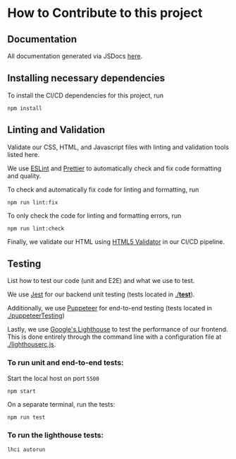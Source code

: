 # How to Contribute to this project

## Documentation

All documentation generated via JSDocs [here](https://cse110-fa22-group5.github.io/cse110-fa22-group5/jsdocs/index.html).

## Installing necessary dependencies

To install the CI/CD dependencies for this project, run

```
npm install
```

## Linting and Validation

Validate our CSS, HTML, and Javascript files with linting and validation tools listed here.

We use [ESLint](https://eslint.org/) and [Prettier](https://prettier.io/) to automatically check and fix code formatting and quality.

To check and automatically fix code for linting and formatting, run

```
npm run lint:fix
```

To only check the code for linting and formatting errors, run

```
npm run lint:check
```

Finally, we validate our HTML using [HTML5 Validator](https://github.com/marketplace/actions/html5-validator) in our CI/CD pipeline.

## Testing

List how to test our code (unit and E2E) and what we use to test.

We use [Jest](https://jestjs.io/) for our backend unit testing (tests located in [./__test__](./__test__/)).

Additionally, we use [Puppeteer](https://pptr.dev/) for end-to-end testing (tests located in [./puppeteerTesting](./puppeteerTesting/))

Lastly, we use [Google's Lighthouse](https://developer.chrome.com/docs/lighthouse/overview) to test the performance of our frontend. This is done entirely through the command line with a configuration file at [./lighthouserc.js](./lighthouserc.js).

### To run unit and end-to-end tests:

Start the local host on port `5500`
```
npm start
```

On a separate terminal, run the tests:
```
npm run test
```

### To run the lighthouse tests:

```
lhci autorun
```
